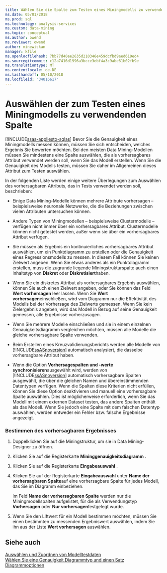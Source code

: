```yaml
---
title: Wählen Sie die Spalte zum Testen eines Miningmodells zu verwendenden | Microsoft Docs
ms.date: 05/01/2018
ms.prod: sql
ms.technology: analysis-services
ms.custom: data-mining
ms.topic: conceptual
ms.author: owend
ms.reviewer: owend
author: minewiskan
manager: kfile
ms.openlocfilehash: 7bb77d40ee2635d210346e459dcfbd9aed619ed4
ms.sourcegitcommit: c12a7416d1996a3bcce3ebf4a3c9abe61b02fb9e
ms.translationtype: MT
ms.contentlocale: de-DE
ms.lasthandoff: 05/10/2018
ms.locfileid: "34016617"
---
```

# <a name="choose-the-column-to-use-for-testing-a-mining-model"></a>Auswählen der zum Testen eines Miningmodells zu verwendenden Spalte
[!INCLUDE[ssas-appliesto-sqlas](../../includes/ssas-appliesto-sqlas.md)]
  Bevor Sie die Genauigkeit eines Miningmodells messen können, müssen Sie sich entscheiden, welches Ergebnis Sie bewerten möchten. Bei den meisten Data Mining-Modellen müssen Sie mindestens eine Spalte auswählen, die als vorhersagbares Attribut verwendet werden soll, wenn Sie das Modell erstellen. Wenn Sie die Genauigkeit des Modells testen, müssen Sie daher im Allgemeinen dieses Attribut zum Testen auswählen.  
  
 In der folgenden Liste werden einige weitere Überlegungen zum Auswählen des vorhersagbaren Attributs, das in Tests verwendet werden soll, beschrieben:  
  
-   Einige Data Mining-Modelle können mehrere Attribute vorhersagen – beispielsweise neuronale Netzwerke, die die Beziehungen zwischen vielen Attributen untersuchen können.  
  
-   Andere Typen von Miningmodellen – beispielsweise Clustermodelle – verfügen nicht immer über ein vorhersagbares Attribut. Clustermodelle können nicht getestet werden, außer wenn sie über ein vorhersagbares Attribut verfügen.  
  
-   Sie müssen als Ergebnis ein kontinuierliches vorhersagbares Attribut auswählen, um ein Punktdiagramm zu erstellen oder die Genauigkeit eines Regressionsmodells zu messen. In diesem Fall können Sie keinen Zielwert angeben. Wenn Sie etwas anderes als ein Punktdiagramm erstellen, muss die zugrunde liegende Miningstrukturspalte auch einen Inhaltstyp von **Diskret** oder **Diskretisiert**haben.  
  
-   Wenn Sie ein diskretes Attribut als vorhersagbares Ergebnis auswählen, können Sie auch einen Zielwert angeben, oder Sie können das Feld **Wert vorhersagen** leer lassen. Wenn Sie **Wert vorhersagen**einschließen, wird vom Diagramm nur die Effektivität des Modells bei der Vorhersage des Zielwerts gemessen. Wenn Sie kein Zielergebnis angeben, wird das Modell in Bezug auf seine Genauigkeit gemessen, alle Ergebnisse vorherzusagen.  
  
-   Wenn Sie mehrere Modelle einschließen und sie in einem einzelnen Genauigkeitsdiagramm vergleichen möchten, müssen alle Modelle die gleiche vorhersagbare Spalte verwenden.  
  
-   Beim Erstellen eines Kreuzvalidierungsberichts werden alle Modelle von [!INCLUDE[ssASnoversion](../../includes/ssasnoversion-md.md)] automatisch analysiert, die dasselbe vorhersagbare Attribut haben.  
  
-   Wenn die Option **Vorhersagespalten und -werte synchronisieren**ausgewählt wird, werden von [!INCLUDE[ssASnoversion](../../includes/ssasnoversion-md.md)] automatisch vorhersagbare Spalten ausgewählt, die über die gleichen Namen und übereinstimmenden Datentypen verfügen. Wenn die Spalten diese Kriterien nicht erfüllen, können Sie diese Option deaktivieren und manuell eine vorhersagbare Spalte auswählen. Dies ist möglicherweise erforderlich, wenn Sie das Modell mit einem externen Dataset testen, das andere Spalten enthält als das Modell. Wenn Sie jedoch eine Spalte mit dem falschen Datentyp auswählen, werden entweder ein Fehler bzw. falsche Ergebnisse angezeigt.  
  
### <a name="specify-the-outcome-to-predict"></a>Bestimmen des vorhersagbaren Ergebnisses  
  
1.  Doppelklicken Sie auf die Miningstruktur, um sie in Data Mining-Designer zu öffnen.  
  
2.  Klicken Sie auf die Registerkarte **Mininggenauigkeitsdiagramm** .  
  
3.  Klicken Sie auf die Registerkarte **Eingabeauswahl** .  
  
4.  Klicken Sie auf der Registerkarte **Eingabeauswahl** unter **Name der vorhersagbaren Spalte**auf eine vorhersagbare Spalte für jedes Modell, das Sie im Diagramm einbeziehen.  
  
     Im Feld **Name der vorhersagbaren Spalte** werden nur die Miningmodellspalten aufgelistet, für die als Verwendungstyp **Vorhersagen** oder **Nur vorhersagen**festgelegt wurde.  
  
5.  Wenn Sie den Liftwert für ein Modell bestimmen möchten, müssen Sie einen bestimmten zu messenden Ergebniswert auswählen, indem Sie ihn aus der Liste **Wert vorhersagen** auswählen.  
  
## <a name="see-also"></a>Siehe auch  
 [Auswählen und Zuordnen von Modelltestdaten](../../analysis-services/data-mining/choose-and-map-model-testing-data.md)   
 [Wählen Sie eine Genauigkeit Diagrammtyp und einen Satz Diagrammoptionen](../../analysis-services/data-mining/choose-an-accuracy-chart-type-and-set-chart-options.md)  
  
  
